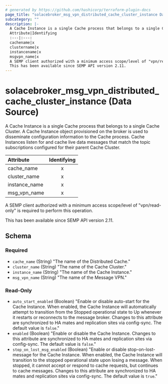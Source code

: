 ```yaml
---
# generated by https://github.com/hashicorp/terraform-plugin-docs
page_title: "solacebroker_msg_vpn_distributed_cache_cluster_instance Data Source - solacebroker"
subcategory: ""
description: |-
  A Cache Instance is a single Cache process that belongs to a single Cache Cluster. A Cache Instance object provisioned on the broker is used to disseminate configuration information to the Cache process. Cache Instances listen for and cache live data messages that match the topic subscriptions configured for their parent Cache Cluster.
  Attribute|Identifying
  :---|:---:
  cachename|x
  clustername|x
  instancename|x
  msgvpn_name|x
  A SEMP client authorized with a minimum access scope/level of "vpn/read-only" is required to perform this operation.
  This has been available since SEMP API version 2.11.
---
```


# solacebroker_msg_vpn_distributed_cache_cluster_instance (Data Source)

A Cache Instance is a single Cache process that belongs to a single Cache Cluster. A Cache Instance object provisioned on the broker is used to disseminate configuration information to the Cache process. Cache Instances listen for and cache live data messages that match the topic subscriptions configured for their parent Cache Cluster.


Attribute|Identifying
:---|:---:
cache_name|x
cluster_name|x
instance_name|x
msg_vpn_name|x



A SEMP client authorized with a minimum access scope/level of "vpn/read-only" is required to perform this operation.

This has been available since SEMP API version 2.11.



<!-- schema generated by tfplugindocs -->
## Schema

### Required

- `cache_name` (String) "The name of the Distributed Cache."
- `cluster_name` (String) "The name of the Cache Cluster."
- `instance_name` (String) "The name of the Cache Instance."
- `msg_vpn_name` (String) "The name of the Message VPN."

### Read-Only

- `auto_start_enabled` (Boolean) "Enable or disable auto-start for the Cache Instance. When enabled, the Cache Instance will automatically attempt to transition from the Stopped operational state to Up whenever it restarts or reconnects to the message broker. Changes to this attribute are synchronized to HA mates and replication sites via config-sync. The default value is `false`."
- `enabled` (Boolean) "Enable or disable the Cache Instance. Changes to this attribute are synchronized to HA mates and replication sites via config-sync. The default value is `false`."
- `stop_on_lost_msg_enabled` (Boolean) "Enable or disable stop-on-lost-message for the Cache Instance. When enabled, the Cache Instance will transition to the stopped operational state upon losing a message. When stopped, it cannot accept or respond to cache requests, but continues to cache messages. Changes to this attribute are synchronized to HA mates and replication sites via config-sync. The default value is `true`."
